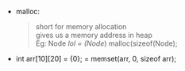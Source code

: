 - malloc:
  > short for memory allocation\
  > gives us a memory address in heap\
  > Eg: Node *lol = (Node*) malloc(sizeof(Node);

- int arr[10][20] = {0};  = memset(arr, 0, sizeof arr); 
